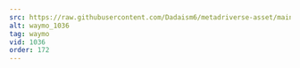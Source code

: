 ```yaml
---
src: https://raw.githubusercontent.com/Dadaism6/metadriverse-asset/main/script-waymo-output-newcompressed/waymo_1036.mp4
alt: waymo_1036
tag: waymo
vid: 1036
order: 172
---
```


